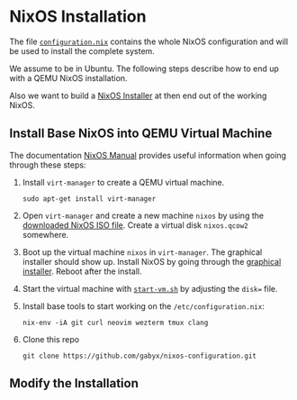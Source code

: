 # NixOS Installation

The file [`configuration.nix`](configuration.nix) contains the whole NixOS
configuration and will be used to install the complete system.

We assume to be in Ubuntu. The following steps describe how to end up with a
QEMU NixOS installation.

Also we want to build a
[NixOS Installer](https://nixos.wiki/wiki/Creating_a_NixOS_live_CD) at then end
out of the working NixOS.

## Install Base NixOS into QEMU Virtual Machine

The documentation [NixOS Manual](https://nixos.org/manual/nixos/stable) provides
useful information when going through these steps:

1. Install `virt-manager` to create a QEMU virtual machine.

   ```shell
   sudo apt-get install virt-manager
   ```

2. Open `virt-manager` and create a new machine `nixos` by using the
   [downloaded NixOS ISO file](https://channels.nixos.org/nixos-23.05/latest-nixos-gnome-x86_64-linux.iso).
   Create a virtual disk `nixos.qcow2` somewhere.

3. Boot up the virtual machine `nixos` in `virt-manager`. The graphical
   installer should show up. Install NixOS by going through the
   [graphical installer](https://nixos.org/manual/nixos/stable/#sec-installation-graphical).
   Reboot after the install.

4. Start the virtual machine with [`start-vm.sh`](start-vm.sh) by adjusting the
   `disk=` file.

5. Install base tools to start working on the `/etc/configuration.nix`:

   ```shell
   nix-env -iA git curl neovim wezterm tmux clang
   ```

6. Clone this repo

   ```shell
   git clone https://github.com/gabyx/nixos-configuration.git
   ```

## Modify the Installation

